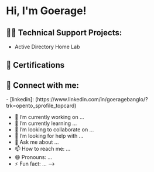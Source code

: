 <h1>Hi, I'm Goerage! 

<h2>👨‍💻  Technical Support Projects:</h2>

- Active Directory Home Lab
<h2> 📄 Certifications</h2>  
<h2> 🤳 Connect with me:</h2> 
- [linkedin]: (https://www.linkedin.com/in/goeragebanglo/?trk=opento_sprofile_topcard)






- 🔭 I’m currently working on ...
- 🌱 I’m currently learning ...
- 👯 I’m looking to collaborate on ...
- 🤔 I’m looking for help with ...
- 💬 Ask me about ...
- 📫 How to reach me: ...
- 😄 Pronouns: ...
- ⚡ Fun fact: ...
-->
